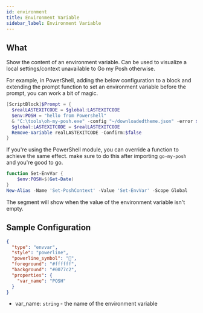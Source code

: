 ```yaml
---
id: environment
title: Environment Variable
sidebar_label: Environment Variable
---
```


## What

Show the content of an environment variable.
Can be used to visualize a local settings/context unavailable to Go my Posh otherwise.

For example, in PowerShell, adding the below configuration to a block and extending the prompt
function to set an environment variable before the prompt, you can work a bit of magic.

```powershell
[ScriptBlock]$Prompt = {
  $realLASTEXITCODE = $global:LASTEXITCODE
  $env:POSH = "hello from Powershell"
  & "C:\tools\oh-my-posh.exe" -config "~/downloadedtheme.json" -error $realLASTEXITCODE -pwd $PWD
  $global:LASTEXITCODE = $realLASTEXITCODE
  Remove-Variable realLASTEXITCODE -Confirm:$false
}
```

If you're using the PowerShell module, you can override a function to achieve the same effect.
make sure to do this after importing `go-my-posh` and you're good to go.

```powershell
function Set-EnvVar {
    $env:POSH=$(Get-Date)
}
New-Alias -Name 'Set-PoshContext' -Value 'Set-EnvVar' -Scope Global
```

The segment will show when the value of the environment variable isn't empty.

## Sample Configuration

```json
{
  "type": "envvar",
  "style": "powerline",
  "powerline_symbol": "",
  "foreground": "#ffffff",
  "background": "#0077c2",
  "properties": {
    "var_name": "POSH"
  }
}
```

- var_name: `string` - the name of the environment variable
